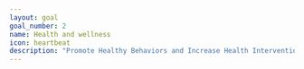 ```yaml
---
layout: goal
goal_number: 2
name: Health and wellness
icon: heartbeat
description: "Promote Healthy Behaviors and Increase Health Interventions"
---
```


